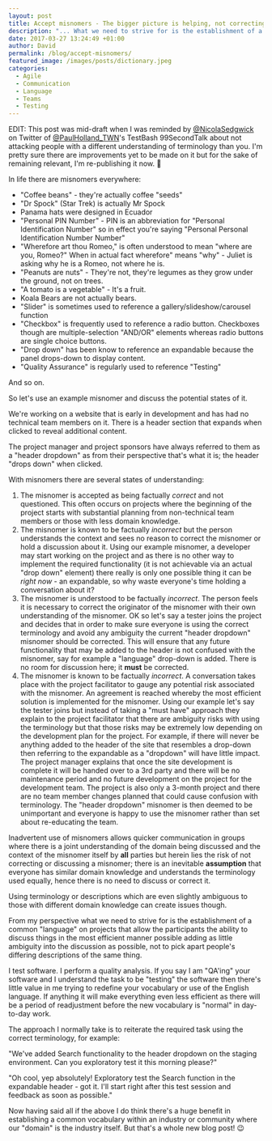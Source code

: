 ```yaml
---
layout: post
title: Accept misnomers - The bigger picture is helping, not correcting language
description: "... What we need to strive for is the establishment of a common 'language' on projects that allow the participants the ability to discuss things in the most efficient manner possible adding as little ambiguity into the discussion as possible, not to pick apart people's differing descriptions of the same thing."
date: 2017-03-27 13:24:49 +01:00
author: David
permalink: /blog/accept-misnomers/
featured_image: /images/posts/dictionary.jpeg
categories:
  - Agile
  - Communication
  - Language
  - Teams
  - Testing
---
```

EDIT: This post was mid-draft when I was reminded by [@NicolaSedgwick](https://twitter.com/nicolasedgwick") on Twitter of [@PaulHolland_TWN](https://twitter.com/PaulHolland_TWN)'s TestBash 99SecondTalk about not attacking people with a different understanding of terminology than you. I'm pretty sure there are improvements yet to be made on it but for the sake of remaining relevant, I'm re-publishing it now. 🙂

In life there are misnomers everywhere:

* "Coffee beans" - they're actually coffee "seeds"
* "Dr Spock" (Star Trek) is actually Mr Spock
* Panama hats were designed in Ecuador
* "Personal PIN Number" - PIN is an abbreviation for "Personal Identification Number" so in effect you're saying "Personal Personal Identification Number Number"
* "Wherefore art thou Romeo," is often understood to mean "where are you, Romeo?" When in actual fact wherefore" means "why" - Juliet is asking why he is a Romeo, not where he is.
* "Peanuts are nuts" - They're not, they're legumes as they grow under the ground, not on trees.
* "A tomato is a vegetable" - It's a fruit.
* Koala Bears are not actually bears.
* "Slider" is sometimes used to reference a gallery/slideshow/carousel function
* "Checkbox" is frequently used to reference a radio button. Checkboxes though are multiple-selection "AND/OR" elements whereas radio buttons are single choice buttons.
* "Drop down" has been know to reference an expandable because the panel drops-down to display content.
* "Quality Assurance" is regularly used to reference "Testing"

And so on.

So let's use an example misnomer and discuss the potential states of it.

We're working on a website that is early in development and has had no technical team members on it. There is a header section that expands when clicked to reveal additional content.

The project manager and project sponsors have always referred to them as a "header dropdown" as from their perspective that's what it is; the header "drops down" when clicked.

With misnomers there are several states of understanding:

1. The misnomer is accepted as being factually _correct_ and not questioned. This often occurs on projects where the beginning of the project starts with substantial planning from non-technical team members or those with less domain knowledge.
2. The misnomer is known to be factually _incorrect_ but the person understands the context and sees no reason to correct the misnomer or hold a discussion about it. Using our example misnomer, a developer may start working on the project and as there is no other way to implement the required functionality (it is not achievable via an actual "drop down" element) there really is only one possible thing it can be _right now_ - an expandable, so why waste everyone's time holding a conversation about it?
3. The misnomer is understood to be factually _incorrect_. The person feels it is necessary to correct the originator of the misnomer with their own understanding of the misnomer. OK so let's say a tester joins the project and decides that in order to make sure everyone is using the correct terminology and avoid any ambiguity the current "header dropdown" misnomer should be corrected. This will ensure that any future functionality that may be added to the header is not confused with the misnomer, say for example a "language" drop-down is added. There is no room for discussion here; it **must** be corrected.
4. The misnomer is known to be factually _incorrect_. A conversation takes place with the project facilitator to gauge any potential risk associated with the misnomer. An agreement is reached whereby the most efficient solution is implemented for the misnomer. Using our example let's say the tester joins but instead of taking a "must have" approach they explain to the project facilitator that there are ambiguity risks with using the terminology but that those risks may be extremely low depending on the development plan for the project. For example, if there will never be anything added to the header of the site that resembles a drop-down then referring to the expandable as a "dropdown" will have little impact. The project manager explains that once the site development is complete it will be handed over to a 3rd party and there will be no maintenance period and no future development on the project for the development team. The project is also only a 3-month project and there are no team member changes planned that could cause confusion with terminology. The "header dropdown" misnomer is then deemed to be unimportant and everyone is happy to use the misnomer rather than set about re-educating the team.

Inadvertent use of misnomers allows quicker communication in groups where there is a joint understanding of the domain being discussed and the context of the misnomer itself by **all** parties but herein lies the risk of not correcting or discussing a misnomer; there is an inevitable **assumption** that everyone has similar domain knowledge and understands the terminology used equally, hence there is no need to discuss or correct it.

Using terminology or descriptions which are even slightly ambiguous to those with different domain knowledge can create issues though.

From my perspective what we need to strive for is the establishment of a common "language" on projects that allow the participants the ability to discuss things in the most efficient manner possible adding as little ambiguity into the discussion as possible, not to pick apart people's differing descriptions of the same thing.

I test software. I perform a quality analysis. If you say I am "QA'ing" your software and I understand the task to be "testing" the software then there's little value in me trying to redefine your vocabulary or use of the English language. If anything it will make everything even less efficient as there will be a period of readjustment before the new vocabulary is "normal" in day-to-day work.

The approach I normally take is to reiterate the required task using the correct terminology, for example:

"We've added Search functionality to the header dropdown on the staging environment. Can you exploratory test it this morning please?"

"Oh cool, yep absolutely! Exploratory test the Search function in the expandable header - got it. I'll start right after this test session and feedback as soon as possible."

Now having said all if the above I do think there's a huge benefit in establishing a common vocabulary within an industry or community where our "domain" is the industry itself. But that's a whole new blog post! 😉
